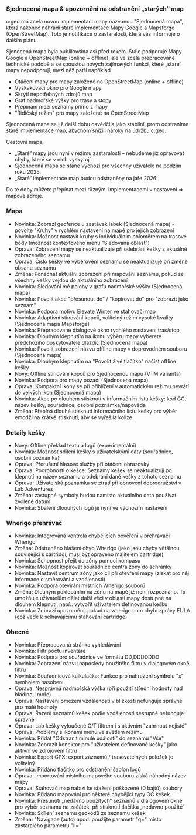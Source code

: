 ### Sjednocená mapa & upozornění na odstranění „starých“ map
c:geo má zcela novou implementaci mapy nazvanou "Sjednocená mapa", která nakonec nahradí staré implementace Mapy Google a Mapsforge (OpenStreetMap). Toto je notifikace o zastaralosti, která vás informuje o dalším plánu.

Sjenocená mapa byla publikována asi před rokem. Stále podporuje Mapy Google a OpenStreetMap (online + offline), ale ve zcela přepracované technické podobě a se spoustou nových zajímavých funkcí, které „staré“ mapy nepodporují, mezi něž patří například
- Otáčení mapy pro mapy založené na OpenStreetMap (online + offline)
- Vyskakovací okno pro Google mapy
- Skrytí nepotřebných zdrojů map
- Graf nadmořské výšky pro trasy a stopy
- Přepínání mezi seznamy přímo z mapy
- "Řidičský režim" pro mapy založené na OpenStreetMap

Sjednocená mapa se již delší dobu osvědčila jako stabilní, proto odstraníme staré implementace map, abychom snížili nároky na údržbu c:geo.

Cestovní mapa:
- „Staré“ mapy jsou nyní v režimu zastaralosti – nebudeme již opravovat chyby, které se v nich vyskytují.
- Sjednocená mapa se stane výchozí pro všechny uživatele na podzim roku 2025.
- „Staré“ implementace map budou odstraněny na jaře 2026.

Do té doby můžete přepínat mezi různými implementacemi v nastavení => mapové zdroje.

### Mapa
- Novinka: Zobrazí geofence u zastávek labek (Sjednocená mapa) - povolte "Kruhy" v rychlém nastavení na mapě pro jejich zobrazení
- Novinka: Možnost nastavit kruhy s individuálním poloměrem na trasové body (možnost kontextového menu "Sledovaná oblast")
- Oprava: Zobrazení mapy se neaktualizuje při odebrání kešky z aktuálně zobrazeného seznamu
- Oprava: Číslo kešky ve výběrovém seznamu se neaktualizuje při změně obsahu seznamu
- Změna: Ponechat aktuální zobrazení při mapování seznamu, pokud se všechny kešky vejdou do aktuálního zobrazení
- Novinka: Sledování mé polohy v grafu nadmořské výšky (Sjednocená mapa)
- Novinka: Povolit akce "přesunout do" / "kopírovat do" pro "zobrazit jako seznam"
- Novinka: Podpora motivu Elevate Winter ve stahovači map
- Novinka: Adaptivní stínování kopců, volitelný režim vysoké kvality (Sjednocená mapa Mapsforge)
- Novinka: Přepracované dialogové okno rychlého nastavení tras/stop
- Novinka: Dlouhým klepnutím na ikonu výběru mapy vyberete předchozího poskytovatele dlaždic (Sjednocená mapa)
- Novinka: Povolit zobrazení názvu offline mapy v doprovodném souboru (Sjednocená mapa)
- Novinka: Dlouhým klepnutím na "Povolit živé tlačítko" načíst offline kešky
- Nový: Offline stínování kopců pro Sjednocenou mapu (VTM varianta)
- Novinka: Podpora pro mapy pozadí (Sjednocená mapa)
- Oprava: Kompaktní ikony se při přiblížení v automatickém režimu nevrátí do velkých ikon (Sjednocená mapa)
- Novinka: Akce po dlouhém stisknutí v informačním listu kešky: kód GC, název kešky, souřadnice, osobní poznámka/nápověda
- Změna: Přepíná dlouhé stisknutí informačního listu kešky pro výběr emodži na krátké stisknutí, aby se vyřešila kolize

### Detaily kešky
- Nový: Offline překlad textu a logů (experimentální)
- Novinka: Možnost sdílení kešky s uživatelskými daty (souřadnice, osobní poznámka)
- Oprava: Přerušení hlasové služby při otáčení obrazovky
- Oprava: Podrobnosti o kešce: Seznamy kešek se neaktualizují po klepnutí na název seznamu a odebrání dané kešky z tohoto seznamu
- Oprava: Uživatelská poznámka se ztratí při obnovení dobrodružství v Lab Adventures
- Změna: zástupné symboly budou namísto aktuálního data používat zvolené datum
- Novinka: Sbalení dloouhých logů je nyní ve výchozím nastavení

### Wherigo přehrávač
- Novinka: Integrovaná kontrola chybějících pověření v přehrávači Wherigo
- Změna: Odstraněno hlášení chyb Wherigo (jako jsou chyby většinou související s cartridgí, musí být opraveno majitelem cartridge)
- Novinka: Schopnost přejít do zóny pomocí kompasu
- Novinka: Možnost kopírovat souřadnice centra zóny do schránky
- Novinka: Nastavit centrum zóny jako cíl při otevření mapy (získat pro něj informace o směrování a vzdálenosti)
- Novinka: Podpora otevírání místních Wherigo souborů
- Změna: Dlouhým poklepáním na zónu na mapě již není rozpoznáno. To umožňuje uživatelům dělat další věci v oblasti mapy dostupné na dlouhém klepnutí, např.: vytvořit uživatelem definovanou kešku
- Novinka: Zobrazí upozornění, pokud na wherigo.com chybí zprávy EULA (což vede k selhávajícímu stahování cartridge)

### Obecné
- Novinka: Přepracovaná stránka vyhledávání
- Novinka: Filtr počtu inventáře
- Novinka: Podpora pro souřadnice ve formátu DD,DDDDDDD
- Novinka: Zobrazení názvu naposledy použitého filtru v dialogovém okně filtru
- Novinka: Souřadnicová kalkulačka: Funkce pro nahrazení symbolu "x" symbolem násobení
- Oprava: Nesprávná nadmořská výška (při použití střední hodnoty nad hladinou moře)
- Oprava: Nastavení omezení vzdálenosti v blízkosti nefunguje správně pro malé hodnoty
- Oprava: Řazení seznamů kešek podle vzdálenosti sestupně nefunguje správně
- Oprava: Lab kešky vyloučené O/T filtrem i s aktivním "zahrnout nejisté"
- Oprava: Problémy s ikonami menu ve světlém režimu
- Novinka: Přidat "Odstranit minulé události" do seznamu "Vše"
- Novinka: Zobrazit konektor pro "uživatelem definované kešky" jako aktivní ve zdrojovém filtru
- Novinka: Export GPX: export záznamů / trasovatelných položek je volitelný
- Novinka: Přidáno tlačítko pro odstranění šablon logů
- Oprava: Importování místního mapového souboru získá náhodný název mapy
- Oprava: Stahovač map nabízí ke stažení poškozené (0 bajtů) soubory
- Novinka: Přidáno mapování pro některé chybějící typy OC kešek
- Novinka: Přesunutí „nedávno použitých“ seznamů v dialogovém okně pro výběr seznamu na začátek, při stisknutí tlačítka „nedávno použité“
- Novinka: Sdílení seznamu geokódů ze seznamu kešek
- Změna: "Navigace (auto) apod. použijte parametr "q=" místo zastaralého parametru "ll="
